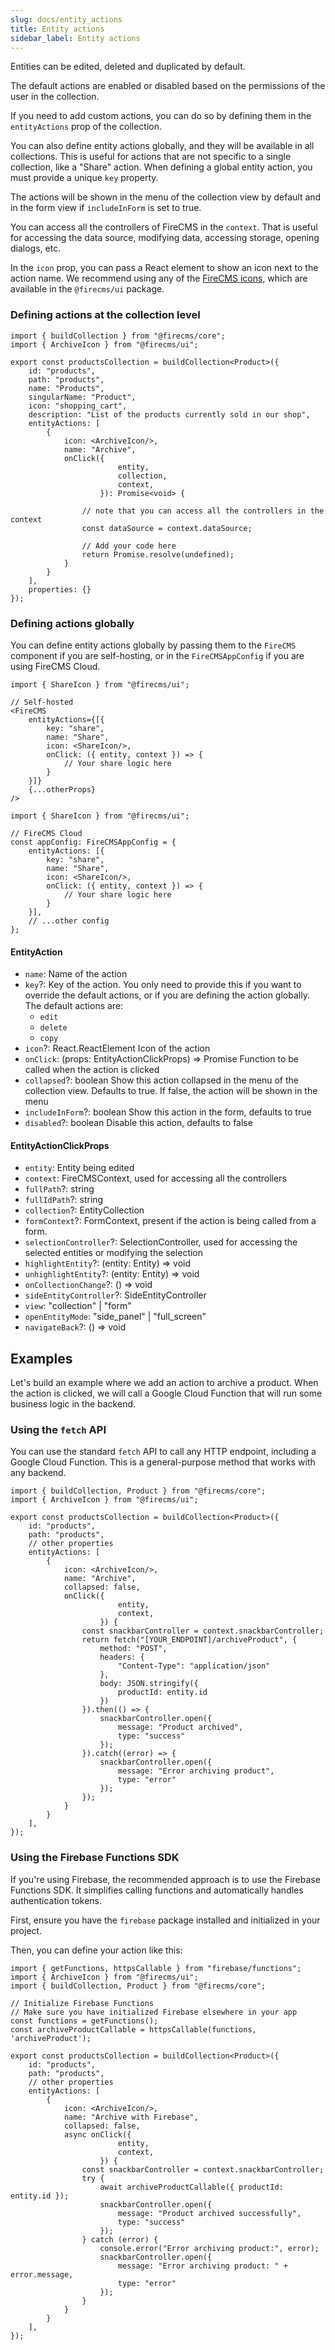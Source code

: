 ```yaml
---
slug: docs/entity_actions
title: Entity actions
sidebar_label: Entity actions
---
```


Entities can be edited, deleted and duplicated by default.

The default actions are enabled or disabled based on the permissions
of the user in the collection.

If you need to add custom actions, you can do so by defining them in the
`entityActions` prop of the collection.

You can also define entity actions globally, and they will be available in all collections.
This is useful for actions that are not specific to a single collection, like a "Share" action.
When defining a global entity action, you must provide a unique `key` property.

The actions will be shown in the menu of the collection view by default
and in the form view if `includeInForm` is set to true.

You can access all the controllers of FireCMS in the `context`. That is useful for accessing the data source,
modifying data, accessing storage, opening dialogs, etc.

In the `icon` prop, you can pass a React element to show an icon next to the action name.
We recommend using any of the [FireCMS icons](/docs/icons), which are available in the `@firecms/ui` package.

### Defining actions at the collection level

```tsx
import { buildCollection } from "@firecms/core";
import { ArchiveIcon } from "@firecms/ui";

export const productsCollection = buildCollection<Product>({
    id: "products",
    path: "products",
    name: "Products",
    singularName: "Product",
    icon: "shopping_cart",
    description: "List of the products currently sold in our shop",
    entityActions: [
        {
            icon: <ArchiveIcon/>,
            name: "Archive",
            onClick({
                        entity,
                        collection,
                        context,
                    }): Promise<void> {

                // note that you can access all the controllers in the context
                const dataSource = context.dataSource;

                // Add your code here
                return Promise.resolve(undefined);
            }
        }
    ],
    properties: {}
});
````

### Defining actions globally

You can define entity actions globally by passing them to the `FireCMS` component if you are self-hosting,
or in the `FireCMSAppConfig` if you are using FireCMS Cloud.

```tsx
import { ShareIcon } from "@firecms/ui";

// Self-hosted
<FireCMS
    entityActions={[{
        key: "share",
        name: "Share",
        icon: <ShareIcon/>,
        onClick: ({ entity, context }) => {
            // Your share logic here
        }
    }]}
    {...otherProps}
/>
```

```tsx
import { ShareIcon } from "@firecms/ui";

// FireCMS Cloud
const appConfig: FireCMSAppConfig = {
    entityActions: [{
        key: "share",
        name: "Share",
        icon: <ShareIcon/>,
        onClick: ({ entity, context }) => {
            // Your share logic here
        }
    }],
    // ...other config
};
```

#### EntityAction

* `name`: Name of the action
* `key`?: Key of the action. You only need to provide this if you want to
  override the default actions, or if you are defining the action globally.
  The default actions are:
  * `edit`
  * `delete`
  * `copy`
* `icon`?: React.ReactElement Icon of the action
* `onClick`: (props: EntityActionClickProps) =\> Promise
  Function to be called when the action is clicked
* `collapsed`?: boolean Show this action collapsed in the menu of the collection view. Defaults to true. If false, the
  action will be shown in the menu
* `includeInForm`?: boolean Show this action in the form, defaults to true
* `disabled`?: boolean Disable this action, defaults to false

#### EntityActionClickProps

* `entity`: Entity being edited
* `context`: FireCMSContext, used for accessing all the controllers
* `fullPath`?: string
* `fullIdPath`?: string
* `collection`?: EntityCollection
* `formContext`?: FormContext, present if the action is being called from a form.
* `selectionController`?: SelectionController, used for accessing the selected entities or modifying the selection
* `highlightEntity`?: (entity: Entity) => void
* `unhighlightEntity`?: (entity: Entity) => void
* `onCollectionChange`?: () => void
* `sideEntityController`?: SideEntityController
* `view`: "collection" | "form"
* `openEntityMode`: "side_panel" | "full_screen"
* `navigateBack`?: () => void

## Examples

Let's build an example where we add an action to archive a product.
When the action is clicked, we will call a Google Cloud Function that will run some business logic in the backend.

### Using the `fetch` API

You can use the standard `fetch` API to call any HTTP endpoint, including a Google Cloud Function. This is a general-purpose method that works with any backend.

```tsx
import { buildCollection, Product } from "@firecms/core";
import { ArchiveIcon } from "@firecms/ui";

export const productsCollection = buildCollection<Product>({
    id: "products",
    path: "products",
    // other properties
    entityActions: [
        {
            icon: <ArchiveIcon/>,
            name: "Archive",
            collapsed: false,
            onClick({
                        entity,
                        context,
                    }) {
                const snackbarController = context.snackbarController;
                return fetch("[YOUR_ENDPOINT]/archiveProduct", {
                    method: "POST",
                    headers: {
                        "Content-Type": "application/json"
                    },
                    body: JSON.stringify({
                        productId: entity.id
                    })
                }).then(() => {
                    snackbarController.open({
                        message: "Product archived",
                        type: "success"
                    });
                }).catch((error) => {
                    snackbarController.open({
                        message: "Error archiving product",
                        type: "error"
                    });
                });
            }
        }
    ],
});
```

### Using the Firebase Functions SDK

If you're using Firebase, the recommended approach is to use the Firebase Functions SDK. It simplifies calling functions and automatically handles authentication tokens.

First, ensure you have the `firebase` package installed and initialized in your project.

Then, you can define your action like this:

```tsx
import { getFunctions, httpsCallable } from "firebase/functions";
import { ArchiveIcon } from "@firecms/ui";
import { buildCollection, Product } from "@firecms/core";

// Initialize Firebase Functions
// Make sure you have initialized Firebase elsewhere in your app
const functions = getFunctions();
const archiveProductCallable = httpsCallable(functions, 'archiveProduct');

export const productsCollection = buildCollection<Product>({
    id: "products",
    path: "products",
    // other properties
    entityActions: [
        {
            icon: <ArchiveIcon/>,
            name: "Archive with Firebase",
            collapsed: false,
            async onClick({
                        entity,
                        context,
                    }) {
                const snackbarController = context.snackbarController;
                try {
                    await archiveProductCallable({ productId: entity.id });
                    snackbarController.open({
                        message: "Product archived successfully",
                        type: "success"
                    });
                } catch (error) {
                    console.error("Error archiving product:", error);
                    snackbarController.open({
                        message: "Error archiving product: " + error.message,
                        type: "error"
                    });
                }
            }
        }
    ],
});
```
